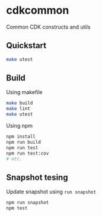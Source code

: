 # cdkcommon

Common CDK constructs and utils

## Quickstart

```bash
make utest
```

## Build

Using makefile

```bash
make build
make lint
make utest
```

Using npm

```bash
npm install
npm run build
npm run test
npm run test:cov
# etc.
```

## Snapshot tesing

Update snapshot using `run snapshot`

```bash
npm run snapshot
npm test
```
